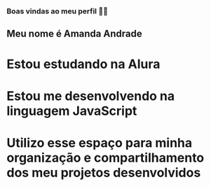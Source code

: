 ### Boas vindas ao meu perfil 💙💙

## Meu nome é Amanda Andrade

# Estou estudando na Alura
# Estou me desenvolvendo na linguagem JavaScript
# Utilizo esse espaço para minha organização e compartilhamento dos meu projetos desenvolvidos
